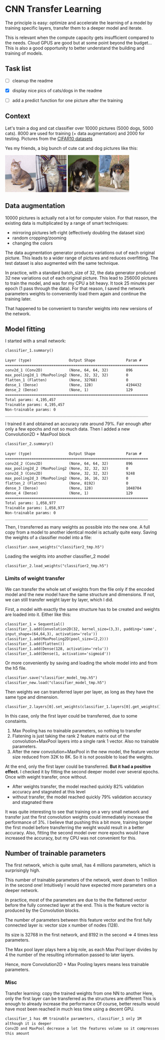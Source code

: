 # CNN Transfer Learning


The principle is easy: optimize and accelerate the learning of a model by training specific layers,
transfer them to a deeper model and iterate.

This is relevant when the compute capacity gets insufficient compared to the needs.
Cloud GPUS are good but at some point beyond the budget...
This is also a good opportunity to better understand the building and training of models.

## Task list
- [ ] cleanup the readme
- [X] display nice pics of cats/dogs in the readme
- [ ] add a predict function for one picture after the training


## Context
Let's train a dog and cat classifier over 10000 pictures (5000 dogs, 5000 cats).
8000 are used for training (+ data augmentation) and 2000 for testing.
Pictures from the [CIFAR10 datasets](https://www.cs.toronto.edu/~kriz/cifar.html)

Yes my friends, a big bunch of cute cat and dog pictures like this:

<img src="dataset/training_set/cats/cat.998.jpg" width="100" height="120"><img src="dataset/training_set/cats/cat.2.jpg" width="100" height="120">
<img src="dataset/training_set/dogs/dog.998.jpg" width="100" height="120"><img src="dataset/training_set/dogs/dog.2.jpg" width="100" height="120">

## Data augmentation
10000 pictures is actually not a lot for computer vision. For that reason, the existing data is multiplicated by a range of smart techniques:
- mirroring pictures left-right (effectively doubling the dataset size)
- random cropping/zooming
- changing the colors

The data augmentation generator produces variations out of each original picture.
This leads to a wider range of pictures and reduces overfitting.
The test dataset is also augmented with the same technique.

In practice, with a standard batch_size of 32, the data generator produced 32 new variations out of each original picture.
This lead to 256000 pictures to train the model, and was for my CPU a bit heavy.
It took 25 minutes per epoch (1 pass through the data).
For that reason, I saved the network parameters weights to conveniently load them again and continue the training later.

That happened to be convenient to transfer weights into new versions of the network.

## Model fitting
I started with a small network:

    classifier_1.summary()

    Layer (type)                 Output Shape              Param #   
    =================================================================
    conv2d_1 (Conv2D)            (None, 64, 64, 32)        896       
    max_pooling2d_1 (MaxPooling2 (None, 32, 32, 32)        0         
    flatten_1 (Flatten)          (None, 32768)             0         
    dense_1 (Dense)              (None, 128)               4194432   
    dense_2 (Dense)              (None, 1)                 129       
    =================================================================
    Total params: 4,195,457
    Trainable params: 4,195,457
    Non-trainable params: 0
    _________________________________________________________________

I trained it and obtained an accuracy rate around 79%.
Fair enough after only a few epochs and not so much data.
Then I added a new Convolution2D + MaxPool block

    classifier_2.summary()

    Layer (type)                 Output Shape              Param #   
    =================================================================
    conv2d_2 (Conv2D)            (None, 64, 64, 32)        896       
    max_pooling2d_2 (MaxPooling2 (None, 32, 32, 32)        0         
    conv2d_3 (Conv2D)            (None, 32, 32, 32)        9248      
    max_pooling2d_3 (MaxPooling2 (None, 16, 16, 32)        0         
    flatten_2 (Flatten)          (None, 8192)              0         
    dense_3 (Dense)              (None, 128)               1048704   
    dense_4 (Dense)              (None, 1)                 129       
    =================================================================
    Total params: 1,058,977
    Trainable params: 1,058,977
    Non-trainable params: 0
    _________________________________________________________________

Then, I transferred as many weights as possible into the new one.
A full copy from a model to another identical model is actually quite easy.
Saving the weights of a classifier model into a file:

    classifier.save_weights("classifier2_tmp.h5")
    
Loading the weights into another classifier_2 model

    classifier_2.load_weights("classifier2_tmp.h5")

### Limits of weight transfer
We can transfer the whole set of weights from the file only if the encoded model and the new model have the same structure and dimensions.
If not, we can still transfer weight layer by layer, which I did.

First, a model with exactly the same structure has to be created and weights are loaded into it.
Either like this:

    classifier_1 = Sequential()
    classifier_1.add(Convolution2D(32, kernel_size=(3,3), padding='same', input_shape=(64,64,3), activation='relu'))
    classifier_1.add(MaxPooling2D(pool_size=(2,2)))
    classifier_1.add(Flatten())
    classifier_1.add(Dense(128, activation='relu'))
    classifier_1.add(Dense(1, activation='sigmoid'))

Or more conveniently by saving and loading the whole model into and from the h5 file.

    classifier.save("classifier_model_tmp.h5")
    classifier_new.load("classifier_model_tmp.h5")

Then weights we can transferred layer per layer, as long as they have the same type and dimension.

    classifier_2.layers[0].set_weights(classifier_1.layers[0].get_weights())

In this case, only the first layer could be transferred, due to some constaints.
1. Max Pooling has no trainable parameters, so nothing to transfer
1. Flatening is just taking the rank 2 feature matrix out of the convolution+MaxPool layers into a single rank 1 vector.
Also no trainable parameters.
1. After the new convolution+MaxPool in the new model, the feature vector size reduced from 32K to 8K. So it is not possible to load the weights.

At the end, only the first layer could be transferred.
**But it had a positive effect.**
I checked it by fitting the second deeper model over several epochs.
Once with weight transfer, once without.
- After weights transfer, the model reached quickly 82% validation accuracy and stagnated at this level
- without transfer, the model reached quickly 79% validation accuracy and stagnated there

It was quite interesting to see that training on a very small network and transfer just the first convolution weights could immediately increase the performance of 3%.
I believe that pushing this a bit more, training longer the first model before transferring the weight would result in a better accuracy.
Also, fitting the second model over more epochs would have increased the accuracy, but my CPU was not convenient for this.

## Number of trainable parameters    
The first network, which is quite small, has 4 millions parameters, which is surprisingly high.

This number of trainable parameters of the network, went down to 1 million in the second one!
Intuitively I would have expected more parameters on a deeper network.

In practice, most of the parameters are due to the the flattened vector before the fully connected layer at the end.
This is the feature vector is produced by the Convolution blocks.

The number of parameters between this feature vector and the first fully connected layer is:
vector size x number of nodes (128).

Its size is 32768 in the first network, and 8192 in the second => 4 times less parameters.

The Max pool layer plays here a big role, as each Max Pool layer divides by 4 the number of the resulting information passed to later layers.

Hence, more Convolution2D + Max Pooling layers means less trainable parameters.

### Misc
Transfer learning:
    copy the trained weights from one NN to another
    Here, only the first layer can be transferred as the structures are different
    This is enough to already increase the performance
    Of course, better results would have most been reached in much less time using a decent GPU.

    
    classifier_1 has 4M trainable parameters, classifier_1 only 1M although it is deeper
    Conv2D and MaxPool decrease a lot the features volume so it compresses this amount
